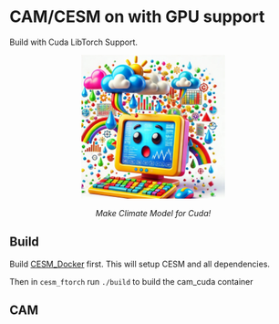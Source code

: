 # CAM/CESM on with GPU support 
Build with Cuda LibTorch Support.

<div style="text-align: center;">
  <img src="images/climate_computer.jpg" style="width:50%;">
  <p><em>Make Climate Model for Cuda!</em></p>
</div>

## Build
Build [CESM_Docker](https://github.com/scotty110/CESM_Docker) first. This will setup CESM and all dependencies. 

Then in `cesm_ftorch` run `./build` to build the cam_cuda container

## CAM



